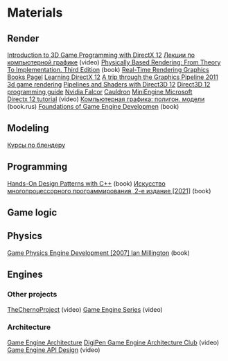 # Materials

## Render
[Introduction to 3D Game Programming with DirectX 12](https://www.academia.edu/39739327/Introduction_to_3D_GAME_PROGRAMMING_WITH_DIRECTX_12)
[Лекции по компьютерной графике](https://www.youtube.com/watch?v=7tLavP0SIe4&list=PLlb7e2G7aSpRhAzyVXo7HYyS3QLxvNaa6) (video)
[Physically Based Rendering: From Theory To Implementation. Third Edition](https://vk.com/wall-51126445_16070)  (book)
[Real-Time Rendering Graphics Books Pagel](https://www.realtimerendering.com/books.html)
[Learning DirectX 12](https://www.3dgep.com/learning-directx-12-1/)
[A trip through the Graphics Pipeline 2011](https://fgiesen.wordpress.com/2011/07/01/a-trip-through-the-graphics-pipeline-2011-part-1/)
[3d game rendering](https://www.techspot.com/article/1851-3d-game-rendering-explained/)
[Pipelines and Shaders with Direct3D 12](https://docs.microsoft.com/en-us/windows/win32/direct3d12/pipelines-and-shaders-with-directx-12)
[Direct3D 12 programming guide](https://docs.microsoft.com/en-us/windows/win32/direct3d12/directx-12-programming-guide)
[Nvidia Falcor](https://developer.nvidia.com/falcor)
[Cauldron](https://github.com/GPUOpen-LibrariesAndSDKs/Cauldron)
[MiniEngine Microsoft](https://github.com/microsoft/DirectX-Graphics-Samples/tree/master/MiniEngine)  
[Directx 12 tutorial](https://www.youtube.com/watch?v=25PSoelCWSo) (video)
[Компьютерная графика: полигон. модели](https://vk.com/physics_math?w=wall-51126445_86267) (book.rus)
[Foundations of Game Engine Developmen](https://vk.com/physics_math?w=wall-51126445_86264) (book)

## Modeling

 [Курсы по блендеру](https://www.school-xyz.com/intro)
  
## Programming

[Hands-On Design Patterns with C++](https://www.amazon.com/Hands-Design-Patterns-reusable-maintainable/dp/1788832566)  (book)
[Искусство многопроцессорного программирования, 2-е издание \[2021\]](https://vk.com/physics_math?w=wall-51126445_83415) (book)

## Game logic 

## Physics
[Game Physics Engine Development \[2007\] Ian Millington](https://vk.com/physics_math?w=wall-51126445_85983) (book)

## Engines 
### Other projects 
[TheChernoProject](https://www.youtube.com/c/TheChernoProject) (video)
[Game Engine Series](https://www.youtube.com/channel/UCU0ZLgIv87jlqS6G58DKPyg) (video)

### Architecture 
[Game Engine Architecture](https://alain.xyz/blog/game-engine-architecture)
[DigiPen Game Engine Architecture Club](https://www.youtube.com/channel/UCqS2rfqCdJ8fUmw8gvv7puQ/videos) (video)
[Game Engine API Design](https://www.youtube.com/watch?v=FmPZG4ETcMc&t=985s) (video)

